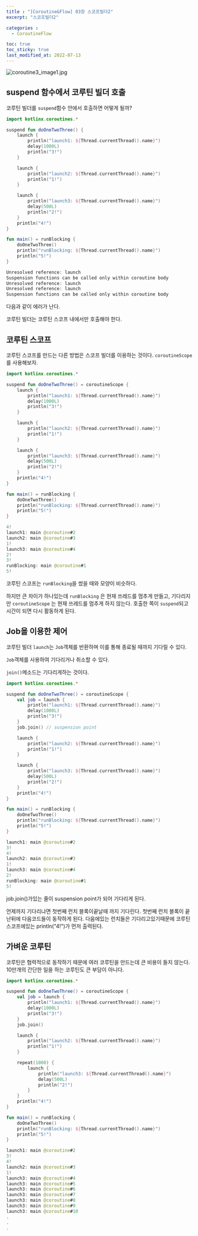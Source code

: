 ```yaml
---
title : "[Coroutine&Flow] 03장 스코프빌더2"
excerpt: "스코프빌더2"

categories :
  - CoroutineFlow

toc: true
toc_sticky: true
last_modified_at: 2022-07-13
---
```


![coroutine3_image1.jpg](/assets/images/coroutine3_image1.jpg?raw=true)

## suspend 함수에서 코루틴 빌더 호출

코루틴 빌더를 `suspend`함수 안에서 호출하면 어떻게 될까?

```kotlin
import kotlinx.coroutines.*

suspend fun doOneTwoThree() {
    launch {
        println("launch1: ${Thread.currentThread().name}")
        delay(1000L)
        println("3!")
    }

    launch {
        println("launch2: ${Thread.currentThread().name}")
        println("1!")
    }

    launch {
        println("launch3: ${Thread.currentThread().name}")
        delay(500L)
        println("2!")  
    }
    println("4!")
}

fun main() = runBlocking {
    doOneTwoThree()
    println("runBlocking: ${Thread.currentThread().name}")
    println("5!")
}
```

```kotlin
Unresolved reference: launch
Suspension functions can be called only within coroutine body
Unresolved reference: launch
Unresolved reference: launch
Suspension functions can be called only within coroutine body
```

다음과 같이 에러가 난다.

코루틴 빌더는 코루틴 스코프 내에서만 호출해야 한다.

## 코루틴 스코프

코루틴 스코프를 만드는 다른 방법은 스코프 빌더를 이용하는 것이다. `coroutineScope` 를 사용해보자.

```kotlin
import kotlinx.coroutines.*

suspend fun doOneTwoThree() = coroutineScope {
    launch {
        println("launch1: ${Thread.currentThread().name}")
        delay(1000L)
        println("3!")
    }

    launch {
        println("launch2: ${Thread.currentThread().name}")
        println("1!")
    }

    launch {
        println("launch3: ${Thread.currentThread().name}")
        delay(500L)
        println("2!")  
    }
    println("4!")
}

fun main() = runBlocking {
    doOneTwoThree()
    println("runBlocking: ${Thread.currentThread().name}")
    println("5!")
}
```

```kotlin
4!
launch1: main @coroutine#2
launch2: main @coroutine#3
1!
launch3: main @coroutine#4
2!
3!
runBlocking: main @coroutine#1
5!
```

코루틴 스코프는 `runBlocking`을 썼을 때와 모양이 비슷하다.

하지만 큰 차이가 하나있는데 `runBlocking` 은 현재 쓰레드를 멈추게 만들고, 기다리지만 `coroutineScope` 는 현재 쓰레드를 멈추게 하지 않는다. 호출한 쪽이 `suspend`되고 시간이 되면 다시 활동하게 된다.

## Job을 이용한 제어

코루틴 빌더 `launch`는 `Job`객체를 반환하며 이를 통해 종료될 때까지 기다릴 수 있다.

`Job`객체를 사용하여 기다리거나 취소할 수 있다.

`join()`메소드는 기다리게하는 것이다.

```kotlin
import kotlinx.coroutines.*

suspend fun doOneTwoThree() = coroutineScope {
    val job = launch {
        println("launch1: ${Thread.currentThread().name}")
        delay(1000L)
        println("3!")
    }
    job.join() // suspension point

    launch {
        println("launch2: ${Thread.currentThread().name}")
        println("1!")
    }

    launch {
        println("launch3: ${Thread.currentThread().name}")
        delay(500L)
        println("2!")  
    }
    println("4!")
}

fun main() = runBlocking {
    doOneTwoThree()
    println("runBlocking: ${Thread.currentThread().name}")
    println("5!")
}
```

```kotlin
launch1: main @coroutine#2
3!
4!
launch2: main @coroutine#3
1!
launch3: main @coroutine#4
2!
runBlocking: main @coroutine#1
5!
```

job.join()가있는 줄이 suspension point가 되어 기다리게 된다.

언제까지 기다리냐면 첫번째 런치 블록이끝날때 까지 기다린다. 첫번째 런치 블록이 끝난뒤에 다음코드들이 동작하게 된다. 다음에있는 런치들은 기다리고있기때문에 코루틴스코프에있는 println("4!")가 먼저 출력된다.

## 가벼운 코루틴

코루틴은 협력적으로 동작하기 때문에 여러 코루틴을 만드는데 큰 비용이 들지 않는다. 10만개의 간단한 일을 하는 코루틴도 큰 부담이 아니다.

```kotlin
import kotlinx.coroutines.*

suspend fun doOneTwoThree() = coroutineScope {
    val job = launch {
        println("launch1: ${Thread.currentThread().name}")
        delay(1000L)
        println("3!")
    }
    job.join()

    launch {
        println("launch2: ${Thread.currentThread().name}")
        println("1!")
    }

    repeat(1000) {
        launch {
            println("launch3: ${Thread.currentThread().name}")
            delay(500L)
            println("2!")  
        }
    }
    println("4!")
}

fun main() = runBlocking {
    doOneTwoThree()
    println("runBlocking: ${Thread.currentThread().name}")
    println("5!")
}
```

```kotlin
launch1: main @coroutine#2
3!
4!
launch2: main @coroutine#3
1!
launch3: main @coroutine#4
launch3: main @coroutine#5
launch3: main @coroutine#6
launch3: main @coroutine#7
launch3: main @coroutine#8
launch3: main @coroutine#9
launch3: main @coroutine#10
.
.
.
```